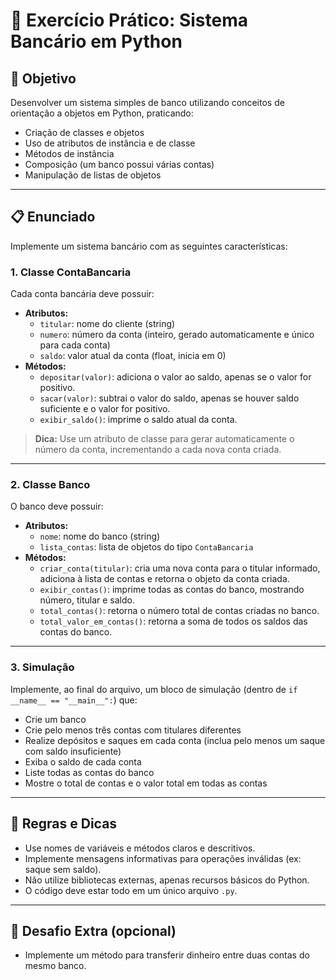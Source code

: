 # 💼 Exercício Prático: Sistema Bancário em Python

## 🎯 Objetivo
Desenvolver um sistema simples de banco utilizando conceitos de orientação a objetos em Python, praticando:
- Criação de classes e objetos
- Uso de atributos de instância e de classe
- Métodos de instância
- Composição (um banco possui várias contas)
- Manipulação de listas de objetos

---

## 📋 Enunciado

Implemente um sistema bancário com as seguintes características:

### 1. **Classe ContaBancaria**
Cada conta bancária deve possuir:
- **Atributos:**
  - `titular`: nome do cliente (string)
  - `numero`: número da conta (inteiro, gerado automaticamente e único para cada conta)
  - `saldo`: valor atual da conta (float, inicia em 0)
- **Métodos:**
  - `depositar(valor)`: adiciona o valor ao saldo, apenas se o valor for positivo.
  - `sacar(valor)`: subtrai o valor do saldo, apenas se houver saldo suficiente e o valor for positivo.
  - `exibir_saldo()`: imprime o saldo atual da conta.

> **Dica:** Use um atributo de classe para gerar automaticamente o número da conta, incrementando a cada nova conta criada.

---

### 2. **Classe Banco**
O banco deve possuir:
- **Atributos:**
  - `nome`: nome do banco (string)
  - `lista_contas`: lista de objetos do tipo `ContaBancaria`
- **Métodos:**
  - `criar_conta(titular)`: cria uma nova conta para o titular informado, adiciona à lista de contas e retorna o objeto da conta criada.
  - `exibir_contas()`: imprime todas as contas do banco, mostrando número, titular e saldo.
  - `total_contas()`: retorna o número total de contas criadas no banco.
  - `total_valor_em_contas()`: retorna a soma de todos os saldos das contas do banco.

---

### 3. **Simulação**
Implemente, ao final do arquivo, um bloco de simulação (dentro de `if __name__ == "__main__":`) que:
- Crie um banco
- Crie pelo menos três contas com titulares diferentes
- Realize depósitos e saques em cada conta (inclua pelo menos um saque com saldo insuficiente)
- Exiba o saldo de cada conta
- Liste todas as contas do banco
- Mostre o total de contas e o valor total em todas as contas

---

## 📝 Regras e Dicas
- Use nomes de variáveis e métodos claros e descritivos.
- Implemente mensagens informativas para operações inválidas (ex: saque sem saldo).
- Não utilize bibliotecas externas, apenas recursos básicos do Python.
- O código deve estar todo em um único arquivo `.py`.

---

## 🚀 Desafio Extra (opcional)
- Implemente um método para transferir dinheiro entre duas contas do mesmo banco.